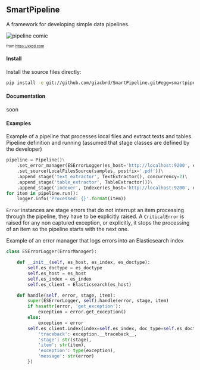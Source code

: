 ## SmartPipeline

A framework for developing simple data pipelines.

![pipeline comic](https://imgs.xkcd.com/comics/data_pipeline.png "A pipeline comic")

<sub><sup>from https://xkcd.com</sup></sub>

#### Install

Install the source files directly:

```bash
pip install -e git://github.com/giacbrd/SmartPipeline.git#egg=smartpipeline
```

#### Documentation

soon


#### Examples

Example of a pipeline that processes local files and extract texts and tables.
Pipeline definition and running (assumed that stage classes are defined by the developer)

```python
pipeline = Pipeline()\
    .set_error_manager(ESErrorLogger(es_host='http://localhost:9200', es_index='logging', es_doctype='log')\
    .set_source(LocalFilesSource(samples, postfix='.pdf'))\
    .append_stage('text_extractor', TextExtractor(), concurrency=2)\
    .append_stage('table_extractor', TableExtractor())\
    .append_stage('indexer', Indexer(es_host='http://localhost:9200', es_index='documents', es_doctype='document'))
for item in pipeline.run():
    logger.info('Processed: {}'.format(item))
```

`Error` instances are stage errors that do not interrupt an item processing through the pipeline, 
they have to be explicitly raised.
A `CriticalError` is raised for any non captured exception, or explicitly, 
it stops the processing of an item so the pipeline starts with the next one.

Example of an error manager that logs errors into an Elasticsearch index

```python
class ESErrorLogger(ErrorManager):

    def __init__(self, es_host, es_index, es_doctype):
        self.es_doctype = es_doctype
        self.es_host = es_host
        self.es_index = es_index
        self.es_client = Elasticsearch(es_host)

    def handle(self, error, stage, item):
        super(ESErrorLogger, self).handle(error, stage, item)
        if hasattr(error, 'get_exception'):
            exception = error.get_exception()
        else:
            exception = error
        self.es_client.index(index=self.es_index, doc_type=self.es_doctype, body={
            'traceback': exception.__traceback__,
            'stage': str(stage),
            'item': str(item),
            'exception': type(exception),
            'message': str(error)
        })
```